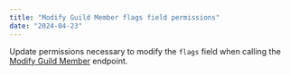 ```yaml
---
title: "Modify Guild Member flags field permissions"
date: "2024-04-23"
---
```


Update permissions necessary to modify the `flags` field when calling the [Modify Guild Member](#DOCS_RESOURCES_GUILD/modify-guild-member) endpoint.
